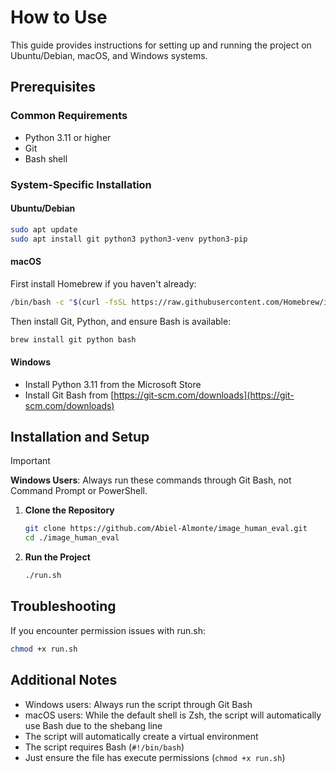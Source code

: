 # How to Use

This guide provides instructions for setting up and running the project on Ubuntu/Debian, macOS, and Windows systems.

## Prerequisites

### Common Requirements
- Python 3.11 or higher
- Git
- Bash shell

### System-Specific Installation

#### Ubuntu/Debian
```bash
sudo apt update
sudo apt install git python3 python3-venv python3-pip
```

#### macOS
First install Homebrew if you haven't already:
```bash
/bin/bash -c "$(curl -fsSL https://raw.githubusercontent.com/Homebrew/install/HEAD/install.sh)"
```

Then install Git, Python, and ensure Bash is available:
```bash
brew install git python bash
```

#### Windows
- Install Python 3.11 from the Microsoft Store
- Install Git Bash from [https://git-scm.com/downloads](https://git-scm.com/downloads)

## Installation and Setup

> [!IMPORTANT]  
>  **Windows Users**: Always run these commands through Git Bash, not Command Prompt or PowerShell.

1. **Clone the Repository**
   ```bash
   git clone https://github.com/Abiel-Almonte/image_human_eval.git
   cd ./image_human_eval
   ```

2. **Run the Project**
   ```bash
   ./run.sh
   ```

## Troubleshooting

If you encounter permission issues with run.sh:
```bash
chmod +x run.sh
```

## Additional Notes

- Windows users: Always run the script through Git Bash
- macOS users: While the default shell is Zsh, the script will automatically use Bash due to the shebang line
- The script will automatically create a virtual environment
- The script requires Bash (`#!/bin/bash`)
- Just ensure the file has execute permissions (`chmod +x run.sh`)